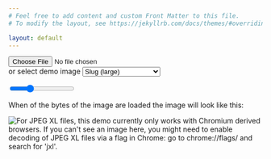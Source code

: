 ```yaml
---
# Feel free to add content and custom Front Matter to this file.
# To modify the layout, see https://jekyllrb.com/docs/themes/#overriding-theme-defaults

layout: default
---
```

<input type="file" />
<form action="#">
      <label for="lang">or select demo image</label>
      <select name="images" id="image_selection">
        <option value="chestnut_water_small.jxl">Chestnut water</option>
        <option value="chestnut_water.jxl">Chestnut water (large)</option>
        <option value="slug_small.jxl">Slug</option>
        <option value="slug.jxl" selected="selected">Slug (large)</option>
        <option value="tree_small.jxl">Tree</option>
        <option value="tree.jxl">Tree (large)</option>
        <option value="petrus_small.jxl">Petrus</option>
        <option value="petrus.jxl">Petrus (large)</option>
        <option value="watch_small.jxl">Watch</option>
        <option value="watch.jxl">Watch (large)</option>
        <option id="custom_option" style="display:none" value="">custom file</option>
      </select>
</form>

<div class="slidecontainer">
<input id="percentRange" type="range" min="10" max="1000" value="300">
</div><p>When <span id="demo"></span> of the bytes of the image are loaded the image will look like this:</p>

<img id="partial_image" alt="For JPEG XL files, this demo currently only works with Chromium derived browsers. If you can't see an image here, you might need to enable decoding of JPEG XL files via a flag in Chrome: go to chrome://flags/ and search for 'jxl'."/>

<script>
const slider = document.getElementById("percentRange");
const output = document.getElementById("demo");
const image_selection = document.getElementById("image_selection");
const file_upload = document.querySelector('input[type=file]');
const custom_option = document.getElementById("custom_option");

let url = "{{ site.baseurl }}/assets/images/" + image_selection.value

function updateImageSource() {
  const xhr = new XMLHttpRequest();
  output.innerHTML = slider.value/10 +"%"
  xhr.open( "GET", url, true );
  xhr.responseType = "arraybuffer";

  xhr.addEventListener("load", () => {
    const arrayBufferView = new Uint8Array( xhr.response );
    const partialImage = new Blob( [ arrayBufferView.slice(0, arrayBufferView.length * slider.value/1000 ) ], { type: "image/jxl" } );
    const urlCreator = window.URL || window.webkitURL;
    const img = document.querySelector( "#partial_image" );
    img.src = urlCreator.createObjectURL( partialImage );
  });
  xhr.send();
}

image_selection.addEventListener("change", () => {
  file_upload.value = "";
  url = "{{ site.baseurl  }}/assets/images/" + image_selection.value
  custom_option.style.display = "none";
  updateImageSource();
});

file_upload.addEventListener("change", () => {
  const reader = new FileReader();
  file = file_upload.files[0];
  reader.addEventListener("load", () => {
    url = reader.result;
    custom_option.style.display = "inline";
    image_selection.value=""
    custom_option.innerText = file_upload.files[0].name;
    updateImageSource();
  }, false);
  reader.readAsDataURL(file_upload.files[0]);
});

slider.addEventListener("change", updateImageSource );

updateImageSource();
</script>

